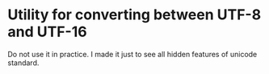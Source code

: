 
# Utility for converting between UTF-8 and UTF-16

Do not use it in practice. I made it just to see all hidden features of unicode standard.


